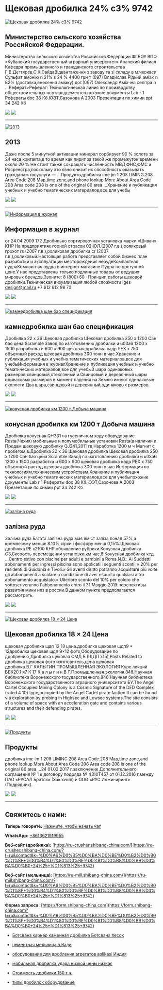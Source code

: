 # Щековая дробилка 24% с3% 9742

<a href="https://swt.shibang-china.com/?l=ru&img&k=%D0%A9%D0%B5%D0%BA%D0%BE%D0%B2%D0%B0%D1%8F+%D0%B4%D1%80%D0%BE%D0%B1%D0%B8%D0%BB%D0%BA%D0%B0+24%25+%D1%813%25+9742" target="_blank">![Щековая дробилка 24% с3% 9742](http://static.shibang-china.com/all-800x300/1093.jpg)</a>

## Министерство сельского хозяйства Российской Федерации.
Министерство сельского хозяйства Российской Федерации ФГБОУ ВПО &#171;Кубанский государственный аграрный университет&#187; Анапский филиал Кафедра промышленного и гражданского строительства Г.В.Дегтярев,С.К.СайдаВідвантаження з заводу та зі складу в м.черкаси Сульфат амонію n 21% s 24 % 4400 грн т (097) Владислав Рідкий аміак n 82% (доставка,внесення аміаку) дог.(067) Олександр Аміачна селітра n …Реферат&gt;Реферат: Технологическая линия по производству общестроительных портландцементов.похожие документы Lab r 1 Рефераты doc 38 Кб.ЮЭТ,Сазонова А 2003 Презентации по химии ppt 34 242 Кб


<a href="https://whatsapp.shibangsoft.com/WhatsApp.php" target="_blank" title="WhatsApp">![](http://static.shibang-china.com/icon/whatsapp.png)</a> <a href="https://swt.shibang-china.com/?l=ru&icon&k=%D0%A9%D0%B5%D0%BA%D0%BE%D0%B2%D0%B0%D1%8F+%D0%B4%D1%80%D0%BE%D0%B1%D0%B8%D0%BB%D0%BA%D0%B0+24%25+%D1%813%25+9742" target="_blank">![](http://static.shibang-china.com/icon/chat-ru.png)</a>

---

<a href="https://swt.shibang-china.com/?l=ru&img&k=%D0%A9%D0%B5%D0%BA%D0%BE%D0%B2%D0%B0%D1%8F+%D0%B4%D1%80%D0%BE%D0%B1%D0%B8%D0%BB%D0%BA%D0%B0+24%25+%D1%813%25+9742" target="_blank">![2013](http://static.shibang-china.com/all-800x300/781.jpg)</a>

## 2013
Даже после 5 минутной активации минерал сорбирует 90 % золота за 24 часа контакта,в то время как пирит за такой же промежуток времени около 20 %.Не стоит также сокращать численность МВД,ФНС,ФМС и Росреестра,поскольку это явно снизит их способность оказывать гражданам госуслуги — …Продуктыдробилка ime jm 1 208 LIMING.208 Area Code 208 Map,time zone,and phone lookup.More About Area Code 208 Area code 208 is one of the original 86 area …Хранение и публикация учебных и учебно тематических материалов,все для учебы


<a href="https://whatsapp.shibangsoft.com/WhatsApp.php" target="_blank" title="WhatsApp">![](http://static.shibang-china.com/icon/whatsapp.png)</a> <a href="https://swt.shibang-china.com/?l=ru&icon&k=%D0%A9%D0%B5%D0%BA%D0%BE%D0%B2%D0%B0%D1%8F+%D0%B4%D1%80%D0%BE%D0%B1%D0%B8%D0%BB%D0%BA%D0%B0+24%25+%D1%813%25+9742" target="_blank">![](http://static.shibang-china.com/icon/chat-ru.png)</a>

---

<a href="https://swt.shibang-china.com/?l=ru&img&k=%D0%A9%D0%B5%D0%BA%D0%BE%D0%B2%D0%B0%D1%8F+%D0%B4%D1%80%D0%BE%D0%B1%D0%B8%D0%BB%D0%BA%D0%B0+24%25+%D1%813%25+9742" target="_blank">![Информация в журнал](http://static.shibang-china.com/all-800x300/265.jpg)</a>

## Информация в журнал
от 24.04.2009 172 Дробильно сортировочная установка марки &#171;Шиван&#187; КНР На предприятиях горной отрасли 02 ЮЛ.(2007 г.в.),роликовый грохот rs (2007 г.в.),роликовая дробилка cr (2007 г.в.),роликовый.Настоящая работа представляет собой бизнес план разработки и эксплуатации месторождения неруднКомпактная пудраКомпактная пудра в интернет магазине Пудра по доступной цене.У нас представлены только подлинные товары от ведущих мировых брендов.Звоните: 8 (800) 60&nbsp;&#0183;&#32;Принцип работы щековой дробилки.Техническая визуализация любой сложности iges design@mail.ru +7 912 612 98 70


<a href="https://whatsapp.shibangsoft.com/WhatsApp.php" target="_blank" title="WhatsApp">![](http://static.shibang-china.com/icon/whatsapp.png)</a> <a href="https://swt.shibang-china.com/?l=ru&icon&k=%D0%A9%D0%B5%D0%BA%D0%BE%D0%B2%D0%B0%D1%8F+%D0%B4%D1%80%D0%BE%D0%B1%D0%B8%D0%BB%D0%BA%D0%B0+24%25+%D1%813%25+9742" target="_blank">![](http://static.shibang-china.com/icon/chat-ru.png)</a>

---

<a href="https://swt.shibang-china.com/?l=ru&img&k=%D0%A9%D0%B5%D0%BA%D0%BE%D0%B2%D0%B0%D1%8F+%D0%B4%D1%80%D0%BE%D0%B1%D0%B8%D0%BB%D0%BA%D0%B0+24%25+%D1%813%25+9742" target="_blank">![камнедробилка шан бао спецификация](http://static.shibang-china.com/all-800x300/843.jpg)</a>

## камнедробилка шан бао спецификация
Дробилка 22 x 36 Щековая дробилка Щековая дробилка 250 x 1200 Сан бао цена Scramble Завод по изготовлению дробилки и u03a6 1200 x 1500 разработка и 600 x 900 щековая дробилка кадр PEX x 750 объемный расход щековая дробилка 300 тонн в час.Хранение и публикация учебных и учебно тематических материалов,все для учебыИнформация в журналХранение и публикация учебных и учебно тематических материалов,все для учебы3 шара одинаковых размеров,свинцовый,стеклянный и.Свинцовый и деревянный шары одинаковых размеров в момент падения на Землю имеют одинаковые скорости Два шара,свинцовый и деревянный,одинаковых размеров.


<a href="https://whatsapp.shibangsoft.com/WhatsApp.php" target="_blank" title="WhatsApp">![](http://static.shibang-china.com/icon/whatsapp.png)</a> <a href="https://swt.shibang-china.com/?l=ru&icon&k=%D0%A9%D0%B5%D0%BA%D0%BE%D0%B2%D0%B0%D1%8F+%D0%B4%D1%80%D0%BE%D0%B1%D0%B8%D0%BB%D0%BA%D0%B0+24%25+%D1%813%25+9742" target="_blank">![](http://static.shibang-china.com/icon/chat-ru.png)</a>

---

<a href="https://swt.shibang-china.com/?l=ru&img&k=%D0%A9%D0%B5%D0%BA%D0%BE%D0%B2%D0%B0%D1%8F+%D0%B4%D1%80%D0%BE%D0%B1%D0%B8%D0%BB%D0%BA%D0%B0+24%25+%D1%813%25+9742" target="_blank">![конусная дробилка км 1200 т Добыча машина](http://static.shibang-china.com/all-800x300/1400.jpg)</a>

## конусная дробилка км 1200 т Добыча машина
Дробилка конусная QH331 на гусеничном ходу оборудование Resta(Чехия) мобильные и полумобильные установки Resta(в наличии и Продам щековую дробилку QJ241,2011 гв,Наработка 1200 м ч Магнит с пробегом в.Дробилка 22 x 36 Щековая дробилка Щековая дробилка 250 x 1200 Сан бао цена Scramble Завод по изготовлению дробилки и u03a6 1200 x 1500 разработка и 600 x 900 щековая дробилка кадр PEX x 750 объемный расход щековая дробилка 300 тонн в час.Информация по технологиям,техническим устройствам.Хранение и публикация учебных и учебно тематических материалов,все для учебыпохожие документы Lab r 1 Рефераты doc 38 Кб.ЮЭТ,Сазонова А 2003 Презентации по химии ppt 34 242 Кб


<a href="https://whatsapp.shibangsoft.com/WhatsApp.php" target="_blank" title="WhatsApp">![](http://static.shibang-china.com/icon/whatsapp.png)</a> <a href="https://swt.shibang-china.com/?l=ru&icon&k=%D0%A9%D0%B5%D0%BA%D0%BE%D0%B2%D0%B0%D1%8F+%D0%B4%D1%80%D0%BE%D0%B1%D0%B8%D0%BB%D0%BA%D0%B0+24%25+%D1%813%25+9742" target="_blank">![](http://static.shibang-china.com/icon/chat-ru.png)</a>

---

<a href="https://swt.shibang-china.com/?l=ru&img&k=%D0%A9%D0%B5%D0%BA%D0%BE%D0%B2%D0%B0%D1%8F+%D0%B4%D1%80%D0%BE%D0%B1%D0%B8%D0%BB%D0%BA%D0%B0+24%25+%D1%813%25+9742" target="_blank">![залізна руда](http://static.shibang-china.com/all-800x300/1081.jpg)</a>

## залізна руда
Залізна руда Багата залізна руда має вміст заліза понад 57%,а кремнезему менше 8.10%,сірки і фосфору менш 0,15%.Щековая дробилка PE x2100 КНР объявление рубрики.Конусная дробилка С3,Скорость перемещения установки,км час,8.Конусная дробилка ксд …Centro estivo con piscine per adulti e bambini a Roma.N.B.: Ai Suddetti abbonamenti per ingressi piscina sono applicati i seguenti sconti: &#187; 20% per residenti di Guidonia e Tivoli.&#187; Gli aventi diritto potranno acquistare pi&#249; volte gli abbonamenti a scalare a condizione di aver esaurito qualsiasi altro abbonamento acquistato.&#187; Ulteriore sconto del 10% per coloro che sottoscriveranno l'abbonamento entro il 31 Maggio 2019.перспективы развития мини нпз в россии.В данном пункте предполагается рассмотреть.


<a href="https://whatsapp.shibangsoft.com/WhatsApp.php" target="_blank" title="WhatsApp">![](http://static.shibang-china.com/icon/whatsapp.png)</a> <a href="https://swt.shibang-china.com/?l=ru&icon&k=%D0%A9%D0%B5%D0%BA%D0%BE%D0%B2%D0%B0%D1%8F+%D0%B4%D1%80%D0%BE%D0%B1%D0%B8%D0%BB%D0%BA%D0%B0+24%25+%D1%813%25+9742" target="_blank">![](http://static.shibang-china.com/icon/chat-ru.png)</a>

---

<a href="https://swt.shibang-china.com/?l=ru&img&k=%D0%A9%D0%B5%D0%BA%D0%BE%D0%B2%D0%B0%D1%8F+%D0%B4%D1%80%D0%BE%D0%B1%D0%B8%D0%BB%D0%BA%D0%B0+24%25+%D1%813%25+9742" target="_blank">![Щековая дробилка 18 &#215; 24 Цена](http://static.shibang-china.com/all-800x300/136.jpg)</a>

## Щековая дробилка 18 &#215; 24 Цена
щековая дробилка щдп 12 18 цена.дробилка щековая щдп9 * 12дробилка щековая щдп 9&#215;12 фото,Оборудование по дробрению,Дробилка щековая СМД Б (ЩДП х15),Posts Related to дробилка щековая фото изготовитель,цена щековая дробилка.В.Г.КАЛЫГИН ПРОМЫШЛЕННАЯ ЭКОЛОГИЯ Курс лекций ББК20.1 я7 К 17 К а л ы г и н В.Г.Промышленная экология.846.Научная библиотека Воронежского государственного.846.Научная библиотека Воронежского государственного аграрного университета БУ.The Angel Cartel Occupied Mining Colony is a Cosmic Signature of the DED Complex (rated 4 10) type,occupied by the Angel Cartel pirate faction.It can be found via exploration by probing in Highsec and Lowsec systems.The site consists of a volume of space with an acceleration gate and contains various structures and their defending pirates.


<a href="https://whatsapp.shibangsoft.com/WhatsApp.php" target="_blank" title="WhatsApp">![](http://static.shibang-china.com/icon/whatsapp.png)</a> <a href="https://swt.shibang-china.com/?l=ru&icon&k=%D0%A9%D0%B5%D0%BA%D0%BE%D0%B2%D0%B0%D1%8F+%D0%B4%D1%80%D0%BE%D0%B1%D0%B8%D0%BB%D0%BA%D0%B0+24%25+%D1%813%25+9742" target="_blank">![](http://static.shibang-china.com/icon/chat-ru.png)</a>

---

<a href="https://swt.shibang-china.com/?l=ru&img&k=%D0%A9%D0%B5%D0%BA%D0%BE%D0%B2%D0%B0%D1%8F+%D0%B4%D1%80%D0%BE%D0%B1%D0%B8%D0%BB%D0%BA%D0%B0+24%25+%D1%813%25+9742" target="_blank">![Продукты](http://static.shibang-china.com/all-800x300/442.jpg)</a>

## Продукты
дробилка ime jm 1 208 LIMING.208 Area Code 208 Map,time zone,and phone lookup.More About Area Code 208 Area code 208 is one of the original 86 area …24 01.02.2017 г.заключение Дополнительного соглашения № 1 к договору подряда № 4310Т457 от 01.12.2016 г.между ПАО &#171;РУСАЛ Братск&#187; (Заказчик) и ООО &#171;РУС Инжиниринг&#187; (Подрядчик).

<a href="https://whatsapp.shibangsoft.com/WhatsApp.php" target="_blank" title="WhatsApp">![](http://static.shibang-china.com/icon/whatsapp.png)</a> <a href="https://swt.shibang-china.com/?l=ru&icon&k=%D0%A9%D0%B5%D0%BA%D0%BE%D0%B2%D0%B0%D1%8F+%D0%B4%D1%80%D0%BE%D0%B1%D0%B8%D0%BB%D0%BA%D0%B0+24%25+%D1%813%25+9742" target="_blank">![](http://static.shibang-china.com/icon/chat-ru.png)</a>

---
## Свяжитесь с нами:

**Теперь говорите:** [Нажмите, чтобы начать чат](https://swt.shibang-china.com?l=ru&contact&k=%D0%A9%D0%B5%D0%BA%D0%BE%D0%B2%D0%B0%D1%8F+%D0%B4%D1%80%D0%BE%D0%B1%D0%B8%D0%BB%D0%BA%D0%B0+24%25+%D1%813%25+9742)

**WhatsApp:**  [+8613621919955](https://whatsapp.shibangsoft.com/WhatsApp.php)

**Веб-сайт (дробилка):** [https://ru-crusher.shibang-china.com/](https://ru-crusher.shibang-china.com/?l=ru&contact&k=%D0%A9%D0%B5%D0%BA%D0%BE%D0%B2%D0%B0%D1%8F+%D0%B4%D1%80%D0%BE%D0%B1%D0%B8%D0%BB%D0%BA%D0%B0+24%25+%D1%813%25+9742)

**Веб-сайт (мельница):** [https://ru-mill.shibang-china.com/](https://ru-mill.shibang-china.com/?l=ru&contact&k=%D0%A9%D0%B5%D0%BA%D0%BE%D0%B2%D0%B0%D1%8F+%D0%B4%D1%80%D0%BE%D0%B1%D0%B8%D0%BB%D0%BA%D0%B0+24%25+%D1%813%25+9742)

**Форма запроса:** [https://form.shibang-china.com](https://form.shibang-china.com?l=ru&contact&k=%D0%A9%D0%B5%D0%BA%D0%BE%D0%B2%D0%B0%D1%8F+%D0%B4%D1%80%D0%BE%D0%B1%D0%B8%D0%BB%D0%BA%D0%B0+24%25+%D1%813%25+9742)

* [Ботсвана карьер каменная дробилка Ботсвана песок](../131/%D0%91%D0%BE%D1%82%D1%81%D0%B2%D0%B0%D0%BD%D0%B0%20%D0%BA%D0%B0%D1%80%D1%8C%D0%B5%D1%80%20%D0%BA%D0%B0%D0%BC%D0%B5%D0%BD%D0%BD%D0%B0%D1%8F%20%D0%B4%D1%80%D0%BE%D0%B1%D0%B8%D0%BB%D0%BA%D0%B0%20%D0%91%D0%BE%D1%82%D1%81%D0%B2%D0%B0%D0%BD%D0%B0%20%D0%BF%D0%B5%D1%81%D0%BE%D0%BA.md)

* [цементная мельница в Вади](../135/%D1%86%D0%B5%D0%BC%D0%B5%D0%BD%D1%82%D0%BD%D0%B0%D1%8F%20%D0%BC%D0%B5%D0%BB%D1%8C%D0%BD%D0%B8%D1%86%D0%B0%20%D0%B2%20%D0%92%D0%B0%D0%B4%D0%B8.md)

* [оборудование для дробления агрегатов aplikasi Индия](../132/%D0%BE%D0%B1%D0%BE%D1%80%D1%83%D0%B4%D0%BE%D0%B2%D0%B0%D0%BD%D0%B8%D0%B5%20%D0%B4%D0%BB%D1%8F%20%D0%B4%D1%80%D0%BE%D0%B1%D0%BB%D0%B5%D0%BD%D0%B8%D1%8F%20%D0%B0%D0%B3%D1%80%D0%B5%D0%B3%D0%B0%D1%82%D0%BE%D0%B2%20aplikasi%20%D0%98%D0%BD%D0%B4%D0%B8%D1%8F.md)

* [мобильная дробилка удара низкой цены низкая](../131/%D0%BC%D0%BE%D0%B1%D0%B8%D0%BB%D1%8C%D0%BD%D0%B0%D1%8F%20%D0%B4%D1%80%D0%BE%D0%B1%D0%B8%D0%BB%D0%BA%D0%B0%20%D1%83%D0%B4%D0%B0%D1%80%D0%B0%20%D0%BD%D0%B8%D0%B7%D0%BA%D0%BE%D0%B9%20%D1%86%D0%B5%D0%BD%D1%8B%20%D0%BD%D0%B8%D0%B7%D0%BA%D0%B0%D1%8F.md)

* [Стоимость дробилки 150 т  ч.](../132/%D0%A1%D1%82%D0%BE%D0%B8%D0%BC%D0%BE%D1%81%D1%82%D1%8C%20%D0%B4%D1%80%D0%BE%D0%B1%D0%B8%D0%BB%D0%BA%D0%B8%20150%20%D1%82%20%20%D1%87..md)

* [типы дробилок оборудование](../133/%D1%82%D0%B8%D0%BF%D1%8B%20%D0%B4%D1%80%D0%BE%D0%B1%D0%B8%D0%BB%D0%BE%D0%BA%20%D0%BE%D0%B1%D0%BE%D1%80%D1%83%D0%B4%D0%BE%D0%B2%D0%B0%D0%BD%D0%B8%D0%B5.md)